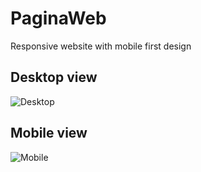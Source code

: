 # PaginaWeb
Responsive website with mobile first design

## Desktop view

![Desktop](https://user-images.githubusercontent.com/81649378/229673390-d03ca26f-487f-4fd6-9be5-08cc923a5e0d.gif)

## Mobile view

![Mobile](https://user-images.githubusercontent.com/81649378/229673907-f1660797-ca1d-4c07-8ea3-e606d01e28dd.gif)
